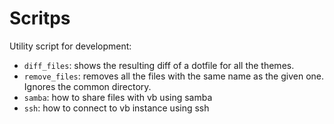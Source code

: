 # Scritps

Utility script for development:

- `diff_files`: shows the resulting diff of a dotfile for all the themes.
- `remove_files`: removes all the files with the same name as the given one. Ignores the common directory.
- `samba`: how to share files with vb using samba
- `ssh`: how to connect to vb instance using ssh

